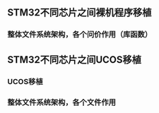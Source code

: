 ## STM32不同芯片之间裸机程序移植
### 整体文件系统架构，各个问价作用（库函数）



## STM32不同芯片之间UCOS移植

### UCOS移植



### 整体文件系统架构，各个文件作用

